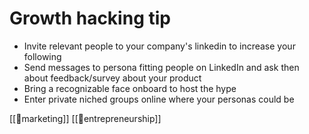 # Growth hacking tip
- Invite relevant people to your company's linkedin to increase your following
- Send messages to persona fitting people on LinkedIn and ask then about feedback/survey about your product
- Bring a recognizable face onboard to host the hype
- Enter private niched groups online where your personas could be 


[[📢marketing]] [[💎entrepreneurship]]
